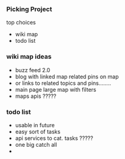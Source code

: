 ### Picking Project

top choices
 - wiki map
 - todo list


### wiki map ideas
  - buzz feed 2.0
  - blog with linked map related pins on map
  - or links to related topics and pins........
  - main page large map with filters
  - maps apis ?????

### todo list
  - usable in future
  - easy sort of tasks
  - api services to cat. tasks ?????
  - one big catch all
  -
